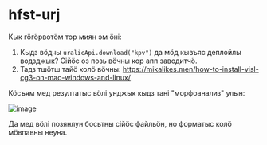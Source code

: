 # hfst-urj
 
Кык гӧгӧрвотӧм тор миян эм ӧні:

1. Кыдз вӧдчы `uralicApi.download("kpv")` да мӧд кывъяс деплойлы водзджык? Сійӧс оз позь вӧчны кор апп заводитчӧ.
2. Тадз тшӧтш тайӧ колӧ вӧчны: https://mikalikes.men/how-to-install-visl-cg3-on-mac-windows-and-linux/

Кӧсъям мед резултатыс вӧлі унджык кыдз тані "морфоанализ" улын:

![image](https://github.com/nikopartanen/hfst-urj/assets/6486495/ff91dff3-257e-45d1-9339-bef2f6727a3d)

Да мед вӧлі позянлун босьтны сійӧс файльӧн, но форматыс колӧ мӧвпавны неуна. 
